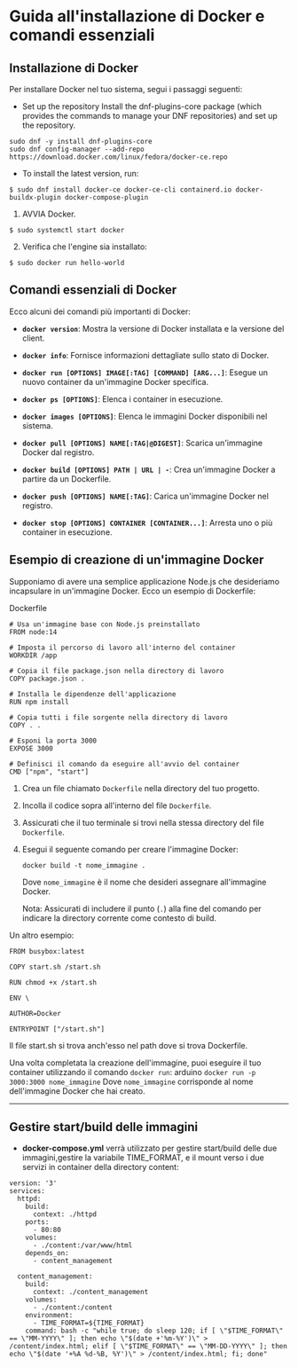 # Guida all'installazione di Docker e comandi essenziali
## Installazione di Docker

Per installare Docker nel tuo sistema, segui i passaggi seguenti:
- Set up the repository
	Install the dnf-plugins-core package (which provides the commands to manage your DNF repositories) and set up the repository.

```
sudo dnf -y install dnf-plugins-core
sudo dnf config-manager --add-repo https://download.docker.com/linux/fedora/docker-ce.repo
```

- To install the latest version, run:
```
$ sudo dnf install docker-ce docker-ce-cli containerd.io docker-buildx-plugin docker-compose-plugin
```

1. AVVIA Docker.
```
$ sudo systemctl start docker
``` 
2. Verifica che l'engine sia installato:
```
$ sudo docker run hello-world
```
## Comandi essenziali di Docker

Ecco alcuni dei comandi più importanti di Docker:

- **`docker version`**: Mostra la versione di Docker installata e la versione del client.
    
- **`docker info`**: Fornisce informazioni dettagliate sullo stato di Docker.
    
- **`docker run [OPTIONS] IMAGE[:TAG] [COMMAND] [ARG...]`**: Esegue un nuovo container da un'immagine Docker specifica.
    
- **`docker ps [OPTIONS]`**: Elenca i container in esecuzione.
    
- **`docker images [OPTIONS]`**: Elenca le immagini Docker disponibili nel sistema.
    
- **`docker pull [OPTIONS] NAME[:TAG|@DIGEST]`**: Scarica un'immagine Docker dal registro.
    
- **`docker build [OPTIONS] PATH | URL | -`**: Crea un'immagine Docker a partire da un Dockerfile.
    
- **`docker push [OPTIONS] NAME[:TAG]`**: Carica un'immagine Docker nel registro.
    
- **`docker stop [OPTIONS] CONTAINER [CONTAINER...]`**: Arresta uno o più container in esecuzione.
    

## Esempio di creazione di un'immagine Docker

Supponiamo di avere una semplice applicazione Node.js che desideriamo incapsulare in un'immagine Docker. Ecco un esempio di Dockerfile:

Dockerfile

```
# Usa un'immagine base con Node.js preinstallato
FROM node:14

# Imposta il percorso di lavoro all'interno del container
WORKDIR /app

# Copia il file package.json nella directory di lavoro
COPY package.json .

# Installa le dipendenze dell'applicazione
RUN npm install

# Copia tutti i file sorgente nella directory di lavoro
COPY . .

# Esponi la porta 3000
EXPOSE 3000

# Definisci il comando da eseguire all'avvio del container
CMD ["npm", "start"]
```

1. Crea un file chiamato `Dockerfile` nella directory del tuo progetto.
    
2. Incolla il codice sopra all'interno del file `Dockerfile`.
    
3. Assicurati che il tuo terminale si trovi nella stessa directory del file `Dockerfile`.
    
4. Esegui il seguente comando per creare l'immagine Docker:
        
    `docker build -t nome_immagine .`
    
    Dove `nome_immagine` è il nome che desideri assegnare all'immagine Docker.
    
    Nota: Assicurati di includere il punto (`.`) alla fine del comando per indicare la directory corrente come contesto di build.
    
Un altro esempio:

```
FROM busybox:latest

COPY start.sh /start.sh

RUN chmod +x /start.sh

ENV \

AUTHOR=Docker

ENTRYPOINT ["/start.sh"]
```

Il file start.sh si trova anch'esso nel path dove si trova Dockerfile.

Una volta completata la creazione dell'immagine, puoi eseguire il tuo container utilizzando il comando `docker run`:
arduino
`docker run -p 3000:3000 nome_immagine`
Dove `nome_immagine` corrisponde al nome dell'immagine Docker che hai creato.

---
## Gestire start/build delle immagini
- **docker-compose.yml** verrà utilizzato per gestire start/build delle due immagini,gestire la variabile TIME_FORMAT, e il mount verso i due servizi in container della directory content:

```
version: '3'
services:
  httpd:
    build:
      context: ./httpd
    ports:
      - 80:80
    volumes:
      - ./content:/var/www/html
    depends_on:
      - content_management

  content_management:
    build:
      context: ./content_management
    volumes:
      - ./content:/content
    environment:
      - TIME_FORMAT=${TIME_FORMAT}
    command: bash -c "while true; do sleep 120; if [ \"$TIME_FORMAT\" == \"MM-YYYY\" ]; then echo \"$(date +'%m-%Y')\" > /content/index.html; elif [ \"$TIME_FORMAT\" == \"MM-DD-YYYY\" ]; then echo \"$(date '+%A %d-%B, %Y')\" > /content/index.html; fi; done"

```


